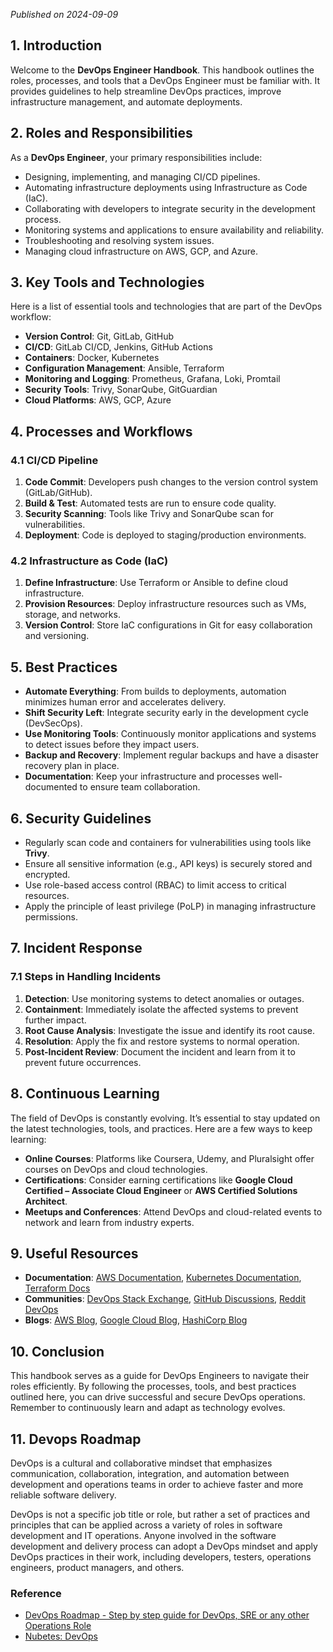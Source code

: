 *Published on 2024-09-09*

## 1. Introduction

Welcome to the **DevOps Engineer Handbook**. This handbook outlines the roles, processes, and tools that a DevOps Engineer must be familiar with. It provides guidelines to help streamline DevOps practices, improve infrastructure management, and automate deployments.

## 2. Roles and Responsibilities

As a **DevOps Engineer**, your primary responsibilities include:

- Designing, implementing, and managing CI/CD pipelines.
- Automating infrastructure deployments using Infrastructure as Code (IaC).
- Collaborating with developers to integrate security in the development process.
- Monitoring systems and applications to ensure availability and reliability.
- Troubleshooting and resolving system issues.
- Managing cloud infrastructure on AWS, GCP, and Azure.

## 3. Key Tools and Technologies

Here is a list of essential tools and technologies that are part of the DevOps workflow:

- **Version Control**: Git, GitLab, GitHub
- **CI/CD**: GitLab CI/CD, Jenkins, GitHub Actions
- **Containers**: Docker, Kubernetes
- **Configuration Management**: Ansible, Terraform
- **Monitoring and Logging**: Prometheus, Grafana, Loki, Promtail
- **Security Tools**: Trivy, SonarQube, GitGuardian
- **Cloud Platforms**: AWS, GCP, Azure

## 4. Processes and Workflows

### 4.1 CI/CD Pipeline

1. **Code Commit**: Developers push changes to the version control system (GitLab/GitHub).
2. **Build & Test**: Automated tests are run to ensure code quality.
3. **Security Scanning**: Tools like Trivy and SonarQube scan for vulnerabilities.
4. **Deployment**: Code is deployed to staging/production environments.

### 4.2 Infrastructure as Code (IaC)

1. **Define Infrastructure**: Use Terraform or Ansible to define cloud infrastructure.
2. **Provision Resources**: Deploy infrastructure resources such as VMs, storage, and networks.
3. **Version Control**: Store IaC configurations in Git for easy collaboration and versioning.

## 5. Best Practices

- **Automate Everything**: From builds to deployments, automation minimizes human error and accelerates delivery.
- **Shift Security Left**: Integrate security early in the development cycle (DevSecOps).
- **Use Monitoring Tools**: Continuously monitor applications and systems to detect issues before they impact users.
- **Backup and Recovery**: Implement regular backups and have a disaster recovery plan in place.
- **Documentation**: Keep your infrastructure and processes well-documented to ensure team collaboration.

## 6. Security Guidelines

- Regularly scan code and containers for vulnerabilities using tools like **Trivy**.
- Ensure all sensitive information (e.g., API keys) is securely stored and encrypted.
- Use role-based access control (RBAC) to limit access to critical resources.
- Apply the principle of least privilege (PoLP) in managing infrastructure permissions.

## 7. Incident Response

### 7.1 Steps in Handling Incidents

1. **Detection**: Use monitoring systems to detect anomalies or outages.
2. **Containment**: Immediately isolate the affected systems to prevent further impact.
3. **Root Cause Analysis**: Investigate the issue and identify its root cause.
4. **Resolution**: Apply the fix and restore systems to normal operation.
5. **Post-Incident Review**: Document the incident and learn from it to prevent future occurrences.

## 8. Continuous Learning

The field of DevOps is constantly evolving. It’s essential to stay updated on the latest technologies, tools, and practices. Here are a few ways to keep learning:

- **Online Courses**: Platforms like Coursera, Udemy, and Pluralsight offer courses on DevOps and cloud technologies.
- **Certifications**: Consider earning certifications like **Google Cloud Certified – Associate Cloud Engineer** or **AWS Certified Solutions Architect**.
- **Meetups and Conferences**: Attend DevOps and cloud-related events to network and learn from industry experts.

## 9. Useful Resources

- **Documentation**: [AWS Documentation](https://docs.aws.amazon.com), [Kubernetes Documentation](https://kubernetes.io/docs/), [Terraform Docs](https://www.terraform.io/docs)
- **Communities**: [DevOps Stack Exchange](https://devops.stackexchange.com), [GitHub Discussions](https://github.com), [Reddit DevOps](https://www.reddit.com/r/devops)
- **Blogs**: [AWS Blog](https://aws.amazon.com/blogs/), [Google Cloud Blog](https://cloud.google.com/blog), [HashiCorp Blog](https://www.hashicorp.com/blog)

## 10. Conclusion

This handbook serves as a guide for DevOps Engineers to navigate their roles efficiently. By following the processes, tools, and best practices outlined here, you can drive successful and secure DevOps operations. Remember to continuously learn and adapt as technology evolves.

## 11. Devops Roadmap

DevOps is a cultural and collaborative mindset that emphasizes communication, collaboration, integration, and automation between development and operations teams in order to achieve faster and more reliable software delivery.

DevOps is not a specific job title or role, but rather a set of practices and principles that can be applied across a variety of roles in software development and IT operations. Anyone involved in the software development and delivery process can adopt a DevOps mindset and apply DevOps practices in their work, including developers, testers, operations engineers, product managers, and others.

### Reference

- [DevOps Roadmap - Step by step guide for DevOps, SRE or any other Operations Role](https://roadmap.sh/devops)
- [Nubetes: DevOps](https://nubenetes.com/devops/)